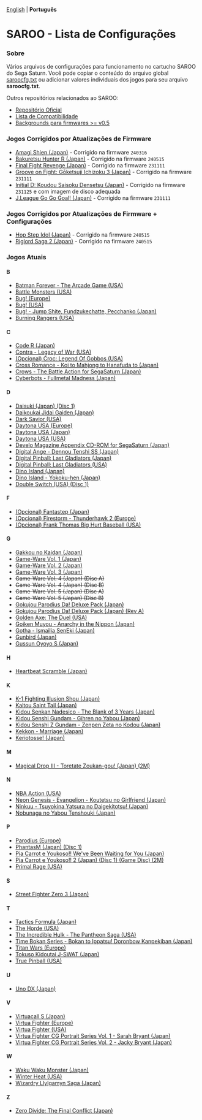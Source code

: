 [English](README.md) | **Português**

# SAROO - Lista de Configurações

### Sobre

Vários arquivos de configurações para funcionamento no cartucho SAROO do Sega Saturn. Você pode copiar o conteúdo do arquivo global [saroocfg.txt](./saroocfg/pt-br/saroocfg.txt) ou adicionar valores individuais dos jogos para seu arquivo **saroocfg.txt**.

Outros repositórios relacionados ao SAROO:

- [Repositório Oficial](https://github.com/tpunix/SAROO)
- [Lista de Compatibilidade](https://github.com/williamdsw/saroo-compatibility-list)
- [Backgrounds para firmwares >= v0.5](https://github.com/williamdsw/saroo-backgrounds)

### Jogos Corrigidos por Atualizações de Firmware

- [Amagi Shien (Japan)](./J/T-1513G/README.md) - Corrigido na firmware `240316`
- [Bakuretsu Hunter R (Japan)](./J/T-24903G/README.md) - Corrigido na firmware `240515`
- [Final Fight Revenge (Japan)](./J/T-1248G/README.md) - Corrigido na firmware `231111`
- [Groove on Fight: Gōketsuji Ichizoku 3 (Japan)](./J/T-14411G/README.md) - Corrigido na firmware `231111`
- [Initial D: Koudou Saisoku Densetsu (Japan)](./J/T-25503G//README.md) - Corrigido na firmware `231125` e com imagem de disco adequada
- [J.League Go Go Goal! (Japan)](./J/T-3602G/README.md) - Corrigido na firmware `231111`

### Jogos Corrigidos por Atualizações de Firmware + Configurações

- [Hop Step Idol (Japan)](./J/T-20507G/README.md) - Corrigido na firmware `240515`
- [Riglord Saga 2 (Japan)](./J/GS-9084/README.md) - Corrigido na firmware `240515`

### Jogos Atuais

#### B

- [Batman Forever - The Arcade Game (USA)](./U/T-8140H/README.md)
- [Battle Monsters (USA)](./U/T-8137H/README.md)
- [Bug! (Europe)](./E/MK-81004/README.md)
- [Bug! (USA)](./U/GM-81004/README.md)
- [Bug! - Jump Shite, Fundzukechatte, Pecchanko (Japan)](./J/GS-9063/README.md)
- [Burning Rangers (USA)](./U/MK-81803/README.md)

#### C

- [Code R (Japan)](./J/T-23502G/README.md)
- [Contra - Legacy of War (USA)](./U/T-9507H/README.md)
- [(Opcional) Croc: Legend Of Gobbos (USA)](./U/T-5029H-50/README.md)
- [Cross Romance - Koi to Mahjong to Hanafuda to (Japan)](./J/T-7103G/README.md)
- [Crows - The Battle Action for SegaSaturn (Japan)](./J/T-16806G/README.md)
- [Cyberbots - Fullmetal Madness (Japan)](./J/T-1217G/README.md)

#### D

- [Daisuki (Japan) (Disc 1)](./J/T-18510G/README.md)
- [Daikoukai Jidai Gaiden (Japan)](./J/T-7657G/README.md)
- [Dark Savior (USA)](./U/MK-81304/README.md)
- [Daytona USA (Europe)](./E/MK_8120050/README.md)
- [Daytona USA (Japan)](./J/GS-9013/README.md)
- [Daytona USA (USA)](./U/MK-81200/README.md)
- [Develo Magazine Appendix CD-ROM for SegaSaturn (Japan)](./J/610645801/README.md)
- [Digital Ange - Dennou Tenshi SS (Japan)](./J/T-33003G/README.md)
- [Digital Pinball: Last Gladiators (Japan)](./J/T-18903G/README.md)
- [Digital Pinball: Last Gladiators (USA)](./U/T-4804H/README.md)
- [Dino Island (Japan)](./J/T-4503G/README.md)
- [Dino Island - Yokoku-hen (Japan)](./J/T-4505G/README.md)
- [Double Switch (USA) (Disc 1)](./U/T-16207H/README.md)

#### F

- [(Opcional) Fantastep (Japan)](./J/T-5710G/README.md)
- [(Opcional) Firestorm - Thunderhawk 2 (Europe)](./E/T-11501H00/README.md)
- [(Opcional) Frank Thomas Big Hurt Baseball (USA)](./U/T-8138H/README.md)

#### G

- [Gakkou no Kaidan (Japan)](./J/GS-9026/README.md)
- [Game-Ware Vol. 1 (Japan)](./J/T-17002G/README.md)
- [Game-Ware Vol. 2 (Japan)](./J/T-17003G/README.md)
- [Game-Ware Vol. 3 (Japan)](./J/T-17004G-T/README.md)
- ~~Game-Ware Vol. 4 (Japan) (Disc A)~~
- ~~Game-Ware Vol. 4 (Japan) (Disc B)~~
- ~~Game-Ware Vol. 5 (Japan) (Disc A)~~
- ~~Game-Ware Vol. 5 (Japan) (Disc B)~~
- [Gokujou Parodius Da! Deluxe Pack (Japan)](./J/T-9501G/V1.001/README.md)
- [Gokujou Parodius Da! Deluxe Pack (Japan) (Rev A)](./J/T-9501G/V1.002/README.md)
- [Golden Axe: The Duel (USA)](./U/MK-81045/README.md)
- [Goiken Muyou - Anarchy in the Nippon (Japan)](./J/T-28902G/README.md)
- [Gotha - Ismailia SenEki (Japan)](./J/GS-9009/README.md)
- [Gunbird (Japan)](./J/T-14402G/README.md)
- [Gussun Oyoyo S (Japan)](./J/T-26101G/README.md)

#### H

- [Heartbeat Scramble (Japan)](./J/T-15014G/README.md)

#### K

- [K-1 Fighting Illusion Shou (Japan)](./J/T-26102G/README.md)
- [Kaitou Saint Tail (Japan)](./J/T-28201G/README.md)
- [Kidou Senkan Nadesico - The Blank of 3 Years (Japan)](./J/GS-9195/README.md)
- [Kidou Senshi Gundam - Gihren no Yabou (Japan)](./J/T-13327G/README.md)
- [Kidou Senshi Z Gundam - Zenpen Zeta no Kodou (Japan)](./J/T-13315G/README.md)
- [Kekkon - Marriage (Japan)](./J/T-10501G/README.md)
- [Keriotosse! (Japan)](./J/T-30306G/README.md)

#### M

- [Magical Drop III - Toretate Zoukan-gou! (Japan) (2M)](./J/T-1313G/README.md)

#### N

- [NBA Action (USA)](./U/MK-81103/README.md)
- [Neon Genesis - Evangelion - Koutetsu no Girlfriend (Japan)](./J/GS-9194/README.md)
- [Ninkuu - Tsuyokina Yatsura no Daigekitotsu! (Japan)](./J/GS-9036/README.md)
- [Nobunaga no Yabou Tenshouki (Japan)](./J/T-7605G/README.md)

#### P

- [Parodius (Europe)](./E/T-9501H-50/README.md)
- [PhantasM (Japan) (Disc 1)](./J/T-36001G/README.md)
- [Pia Carrot e Youkoso!! We've Been Waiting for You (Japan)](./J/T-19708G/README.md)
- [Pia Carrot e Youkoso!! 2 (Japan) (Disc 1) (Game Disc) (2M)](./J/T-20114G/README.md)
- [Primal Rage (USA)](./U/T-4802H/README.md)

#### S

- [Street Fighter Zero 3 (Japan)](./J/T-1246G/README.md)

#### T

- [Tactics Formula (Japan)](./J/T-34101G/README.md)
- [The Horde (USA)](./U/T-15909H50/README.md)
- [The Incredible Hulk - The Pantheon Saga (USA)](./U/T-7905H/README.md)
- [Time Bokan Series - Bokan to Ippatsu! Doronbow Kanpekiban (Japan)](./J/T-20607G/README.md)
- [Titan Wars (Europe)](./E/T-15911H50/README.md)
- [Tokuso Kidoutai J-SWAT (Japan)](./J/T-20602G/README.md)
- [True Pinball (USA)](./U/T-16406H/README.md)

#### U

- [Uno DX (Japan)](./J/T-26414G/README.md)

#### V

- [Virtuacall S (Japan)](./J/T-19718G/README.md)
- [Virtua Fighter (Europe)](./E/MK_8100550/README.md)
- [Virtua Fighter (USA)](./U/MK-81005/README.md)
- [Virtua Fighter CG Portrait Series Vol. 1 - Sarah Bryant (Japan)](./J/GS-9062/README.md)
- [Virtua Fighter CG Portrait Series Vol. 2 - Jacky Bryant (Japan)](./J/GS-9064/README.md)

#### W

- [Waku Waku Monster (Japan)](./J/T-16608G/README.md)
- [Winter Heat (USA)](./U/MK-81129/README.md)
- [Wizardry Llylgamyn Saga (Japan)](./J/T-38601G/README.md)

#### Z

- [Zero Divide: The Final Conflict (Japan)](./J/T-31601G/README.md)

